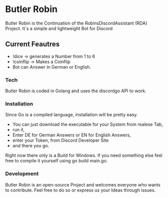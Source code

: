 # Butler Robin

Butler Robin is the Continuation of the RobinsDiscordAssistant (RDA) Project.
It´s a simple and lightweight Bot for Discord


## Current Feautres

  - !dice -> generates a Number from 1 to 6
  - !coinflip -> Makes a Coinflip
  - Bot can Answer in German or English. 


### Tech
Butler Robin is coded in Golang and uses the discordgo API to work.


### Installation
Since Go is a compiled language, installation will be pretty easy.
  - You can just download the executable for your System from realese Tab, 
  - run it, 
  - Enter DE for German Answers or EN for English Answers,
  - enter your Token, from Discord Developer Site 
  - and there you go.

Right now there only is a Build for Windows. If you need something else feel free to compile it yourself using go build main.go.

### Development
Butler Robin is an open-source Project and welcomes everyone who wants to contribute.
Feel free to do so or express us your Ideas through issues.
